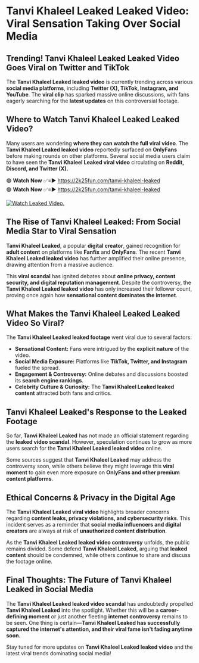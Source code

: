 # Tanvi Khaleel Leaked Leaked Video: Viral Sensation Taking Over Social Media

## **Trending! Tanvi Khaleel Leaked Leaked Video Goes Viral on Twitter and TikTok**
The **Tanvi Khaleel Leaked leaked video** is currently trending across various **social media platforms**, including **Twitter (X), TikTok, Instagram, and YouTube**. The **viral clip** has sparked massive online discussions, with fans eagerly searching for the **latest updates** on this controversial footage.

## **Where to Watch Tanvi Khaleel Leaked Leaked Video?**
Many users are wondering **where they can watch the full viral video**. The **Tanvi Khaleel Leaked leaked video** reportedly surfaced on **OnlyFans** before making rounds on other platforms. Several social media users claim to have seen the **Tanvi Khaleel Leaked viral video** circulating on **Reddit, Discord, and Twitter (X).**

🟢 **Watch Now** ✅=► https://2k25fun.com/tanvi-khaleel-leaked  
🟢 **Watch Now** ✅=► https://2k25fun.com/tanvi-khaleel-leaked  

[![Watch Leaked Video.](https://miro.medium.com/v2/resize:fit:828/format:webp/1*cilzJN44JGOrTw9NJCrNHA.gif "Watch Leaked Video")](https://2k25fun.com/tanvi-khaleel-leaked)

## **The Rise of Tanvi Khaleel Leaked: From Social Media Star to Viral Sensation**
**Tanvi Khaleel Leaked**, a popular **digital creator**, gained recognition for **adult content** on platforms like **Fanfix** and **OnlyFans**. The recent **Tanvi Khaleel Leaked leaked video** has further amplified their online presence, drawing attention from a massive audience.

This **viral scandal** has ignited debates about **online privacy, content security, and digital reputation management**. Despite the controversy, the **Tanvi Khaleel Leaked leaked video** has only increased their follower count, proving once again how **sensational content dominates the internet**.

## **What Makes the Tanvi Khaleel Leaked Leaked Video So Viral?**
The **Tanvi Khaleel Leaked leaked footage** went viral due to several factors:
- **Sensational Content:** Fans were intrigued by the **explicit nature** of the video.
- **Social Media Exposure:** Platforms like **TikTok, Twitter, and Instagram** fueled the spread.
- **Engagement & Controversy:** Online debates and discussions boosted its **search engine rankings**.
- **Celebrity Culture & Curiosity:** The **Tanvi Khaleel Leaked leaked content** attracted both fans and critics.

## **Tanvi Khaleel Leaked's Response to the Leaked Footage**
So far, **Tanvi Khaleel Leaked** has not made an official statement regarding the **leaked video scandal**. However, speculation continues to grow as more users search for the **Tanvi Khaleel Leaked leaked video** online.

Some sources suggest that **Tanvi Khaleel Leaked** may address the controversy soon, while others believe they might leverage this **viral moment** to gain even more exposure on **OnlyFans and other premium content platforms**.

## **Ethical Concerns & Privacy in the Digital Age**
The **Tanvi Khaleel Leaked viral video** highlights broader concerns regarding **content leaks, privacy violations, and cybersecurity risks**. This incident serves as a reminder that **social media influencers and digital creators** are always at risk of **unauthorized content distribution**.

As the **Tanvi Khaleel Leaked leaked video controversy** unfolds, the public remains divided. Some defend **Tanvi Khaleel Leaked**, arguing that **leaked content** should be condemned, while others continue to share and discuss the footage online.

## **Final Thoughts: The Future of Tanvi Khaleel Leaked in Social Media**
The **Tanvi Khaleel Leaked leaked video scandal** has undoubtedly propelled **Tanvi Khaleel Leaked** into the spotlight. Whether this will be a **career-defining moment** or just another fleeting **internet controversy** remains to be seen. One thing is certain—**Tanvi Khaleel Leaked has successfully captured the internet's attention, and their viral fame isn't fading anytime soon.**

Stay tuned for more updates on **Tanvi Khaleel Leaked leaked video** and the latest viral trends dominating social media!